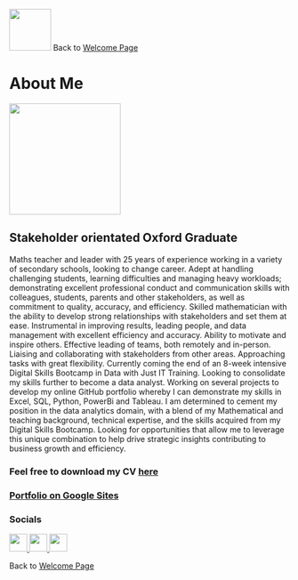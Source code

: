 <img src="https://github.com/user-attachments/assets/950cba57-54b0-4b40-a5bb-74c60f592d74" width="75" />         Back to [Welcome Page](https://andypeacock215.github.io/Welcome-To-My-Profile/)

# About Me

<img src="https://github.com/user-attachments/assets/faef50fd-271c-40d9-b20d-71fb6c22f5cd" width="200" />

## Stakeholder orientated Oxford Graduate

Maths teacher and leader with 25 years of experience working in a variety of secondary schools, looking to change career. Adept at handling challenging students, learning difficulties and managing heavy workloads; demonstrating excellent professional conduct and communication skills with colleagues, students, parents and other stakeholders, as well as commitment to quality, accuracy, and efficiency.
Skilled mathematician with the ability to develop strong relationships with stakeholders and set them at ease. Instrumental in improving results, leading people, and data management with excellent efficiency and accuracy.
Ability to motivate and inspire others. Effective leading of teams, both remotely and in-person. Liaising and collaborating with stakeholders from other areas. Approaching tasks with great flexibility.
Currently coming the end of an 8-week intensive Digital Skills Bootcamp in Data with Just IT Training. Looking to consolidate my skills further to become a data analyst. Working on several projects to develop my online GitHub portfolio whereby I can demonstrate my skills in Excel, SQL, Python, PowerBi and Tableau.
I am determined to cement my position in the data analytics domain, with a blend of my Mathematical and teaching background, technical expertise, and the skills acquired from my Digital Skills Bootcamp. Looking for opportunities that allow me to leverage this unique combination to help drive strategic insights contributing to business growth and efficiency.

### Feel free to download my CV [here](https://github.com/user-attachments/files/18222927/Andrew_Peacock.Curriculum.Vitae.v5.PDF.pdf)

### [Portfolio on Google Sites](https://sites.google.com/view/andypeacock215/home)

### Socials

 <p align="left"> <a href="https://www.github.com/andypeacock215" target="_blank" rel="noreferrer"> <picture> <source media="(prefers-color-scheme: dark)" srcset="https://raw.githubusercontent.com/danielcranney/readme-generator/main/public/icons/socials/github-dark.svg" /> <source media="(prefers-color-scheme: light)" srcset="https://raw.githubusercontent.com/danielcranney/readme-generator/main/public/icons/socials/github.svg" /> <img src="https://raw.githubusercontent.com/danielcranney/readme-generator/main/public/icons/socials/github.svg" width="32" height="32" /> </picture> </a> <a href="https://www.linkedin.com/in/andypeacock215" target="_blank" rel="noreferrer"> <picture> <source media="(prefers-color-scheme: dark)" srcset="https://raw.githubusercontent.com/danielcranney/readme-generator/main/public/icons/socials/linkedin-dark.svg" /> <source media="(prefers-color-scheme: light)" srcset="https://raw.githubusercontent.com/danielcranney/readme-generator/main/public/icons/socials/linkedin.svg" /> <img src="https://raw.githubusercontent.com/danielcranney/readme-generator/main/public/icons/socials/linkedin.svg" width="32" height="32" /> </picture> </a> <a href="https://www.x.com/andypeacock215" target="_blank" rel="noreferrer"> <picture> <source media="(prefers-color-scheme: dark)" srcset="https://raw.githubusercontent.com/danielcranney/readme-generator/main/public/icons/socials/twitter-dark.svg" /> <source media="(prefers-color-scheme: light)" srcset="https://raw.githubusercontent.com/danielcranney/readme-generator/main/public/icons/socials/twitter.svg" /> <img src="https://raw.githubusercontent.com/danielcranney/readme-generator/main/public/icons/socials/twitter.svg" width="32" height="32" /> </picture> </a></p>

Back to [Welcome Page](https://andypeacock215.github.io/Welcome-To-My-Profile/)
